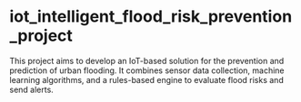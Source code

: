 # iot_intelligent_flood_risk_prevention_project
This project aims to develop an IoT-based solution for the prevention and prediction of urban flooding. It combines sensor data collection, machine learning algorithms, and a rules-based engine to evaluate flood risks and send alerts.
